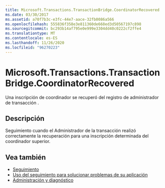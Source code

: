 ```yaml
---
title: Microsoft.Transactions.TransactionBridge.CoordinatorRecovered
ms.date: 03/30/2017
ms.assetid: a70f7b3c-e3fc-44e7-aace-32fb0086a566
ms.openlocfilehash: 555836f358e3e811360de668ed3d50567197c898
ms.sourcegitcommit: bc293b14af795e0e999e3304dd40c0222cf2ffe4
ms.translationtype: MT
ms.contentlocale: es-ES
ms.lasthandoff: 11/26/2020
ms.locfileid: "96270223"
---
```

# <a name="microsofttransactionstransactionbridgecoordinatorrecovered"></a>Microsoft.Transactions.TransactionBridge.CoordinatorRecovered

Una inscripción de coordinador se recuperó del registro de administrador de transacción .  
  
## <a name="description"></a>Descripción  

 Seguimiento cuando el Administrador de la transacción realizó correctamente la recuperación para una inscripción determinada del coordinador superior.  
  
## <a name="see-also"></a>Vea también

- [Seguimiento](index.md)
- [Uso del seguimiento para solucionar problemas de su aplicación](using-tracing-to-troubleshoot-your-application.md)
- [Administración y diagnóstico](../index.md)

